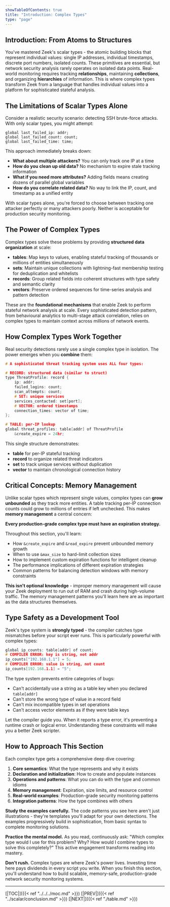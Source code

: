 ```yaml
---
showTableOfContents: true
title: "Introduction: Complex Types"
type: "page"
---
```


## Introduction: From Atoms to Structures

You've mastered Zeek's scalar types - the atomic building blocks that represent individual values: single IP addresses, individual timestamps, discrete port numbers, isolated counts. These primitives are essential, but network security analysis rarely operates on isolated data points. Real-world monitoring requires tracking **relationships**, maintaining **collections**, and organizing **hierarchies** of information. This is where complex types transform Zeek from a language that handles individual values into a platform for sophisticated stateful analysis.

## The Limitations of Scalar Types Alone

Consider a realistic security scenario: detecting SSH brute-force attacks. With only scalar types, you might attempt:

```zeek
global last_failed_ip: addr;
global last_failed_count: count;
global last_failed_time: time;
```

This approach immediately breaks down:

- **What about multiple attackers?** You can only track one IP at a time
- **How do you clean up old data?** No mechanism to expire stale tracking information
- **What if you need more attributes?** Adding fields means creating dozens of parallel global variables
- **How do you correlate related data?** No way to link the IP, count, and timestamp as a unified entity

With scalar types alone, you're forced to choose between tracking one attacker perfectly or many attackers poorly. Neither is acceptable for production security monitoring.


## The Power of Complex Types

Complex types solve these problems by providing **structured data organization** at scale:

- **tables**: Map keys to values, enabling stateful tracking of thousands or millions of entities simultaneously
- **sets**: Maintain unique collections with lightning-fast membership testing for deduplication and whitelists
- **records**: Group related fields into coherent structures with type safety and semantic clarity
- **vectors**: Preserve ordered sequences for time-series analysis and pattern detection

These are the **foundational mechanisms** that enable Zeek to perform stateful network analysis at scale. Every sophisticated detection pattern, from behavioural analytics to multi-stage attack correlation, relies on complex types to maintain context across millions of network events.


## How Complex Types Work Together

Real security detections rarely use a single complex type in isolation. The power emerges when you **combine** them:

```c
# A sophisticated threat tracking system uses ALL four types:

# RECORD: structured data (similar to struct)
type ThreatProfile: record {          
    ip: addr;
    failed_logins: count;
    scan_attempts: count;
    # SET: unique services
    services_contacted: set[port];
    # VECTOR: ordered timestamps    
    connection_times: vector of time; 
};

# TABLE: per-IP lookup
global threat_profiles: table[addr] of ThreatProfile  
    &create_expire = 24hr;
```

This single structure demonstrates:

- **table** for per-IP stateful tracking
- **record** to organize related threat indicators
- **set** to track unique services without duplication
- **vector** to maintain chronological connection history

## Critical Concepts: Memory Management

Unlike scalar types which represent single values, complex types can **grow unbounded** as they track more entities. A table tracking per-IP connection counts could grow to millions of entries if left unchecked. This makes **memory management** a central concern:

**Every production-grade complex type must have an expiration strategy.**

Throughout this section, you'll learn:

- How `&create_expire` and `&read_expire` prevent unbounded memory growth
- When to use `&max_size` to hard-limit collection sizes
- How to implement custom expiration functions for intelligent cleanup
- The performance implications of different expiration strategies
- Common patterns for balancing detection windows with memory constraints

**This isn't optional knowledge** - improper memory management will cause your Zeek deployment to run out of RAM and crash during high-volume traffic. The memory management patterns you'll learn here are as important as the data structures themselves.

## Type Safety as a Development Tool

Zeek's type system is **strongly typed** - the compiler catches type mismatches before your script ever runs. This is particularly powerful with complex types:

```c
global ip_counts: table[addr] of count;
# COMPILER ERROR: key is string, not addr
ip_counts["192.168.1.1"] = 5;  
# COMPILER ERROR: value is string, not count
ip_counts[192.168.1.1] = "5";  
```

The type system prevents entire categories of bugs:

- Can't accidentally use a string as a table key when you declared `table[addr]`
- Can't store the wrong type of value in a record field
- Can't mix incompatible types in set operations
- Can't access vector elements as if they were table keys

Let the compiler guide you. When it reports a type error, it's preventing a runtime crash or logical error. Understanding these constraints will make you a better Zeek scripter.

## How to Approach This Section

Each complex type gets a comprehensive deep dive covering:

1. **Core semantics**: What the type represents and why it exists
2. **Declaration and initialization**: How to create and populate instances
3. **Operations and patterns**: What you can do with the type and common idioms
4. **Memory management**: Expiration, size limits, and resource control
5. **Real-world examples**: Production-grade security monitoring patterns
6. **Integration patterns**: How the type combines with others

**Study the examples carefully.** The code patterns you see here aren't just illustrations - they're templates you'll adapt for your own detections. The examples progressively build in sophistication, from basic syntax to complete monitoring solutions.

**Practice the mental model.** As you read, continuously ask: "Which complex type would I use for this problem? Why? How would I combine types to solve this completely?" This active engagement transforms reading into mastery.

**Don't rush.** Complex types are where Zeek's power lives. Investing time here pays dividends in every script you write. When you finish this section, you'll understand how to build scalable, memory-safe, production-grade network security monitoring systems.



---
[|TOC|]({{< ref "../../../moc.md" >}})
[|PREV|]({{< ref "../scalar/conclusion.md" >}})
[|NEXT|]({{< ref "./table.md" >}})


